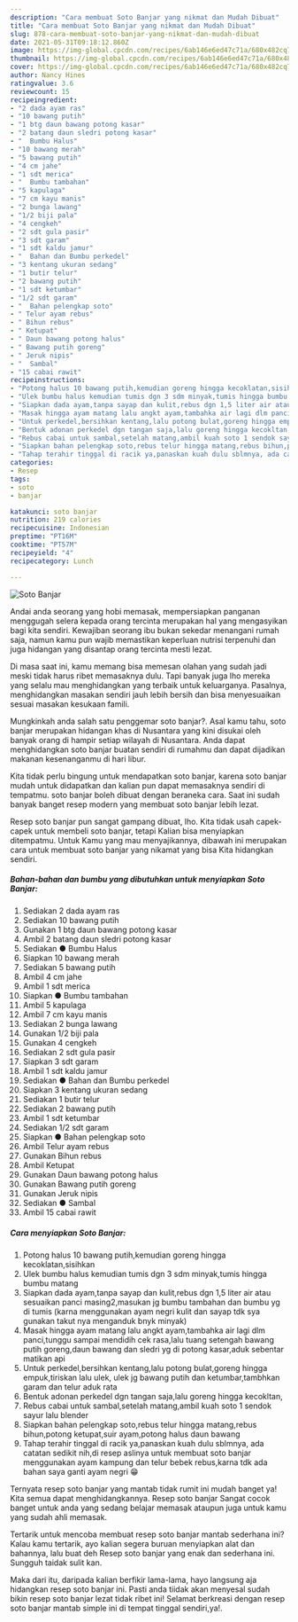 ```yaml
---
description: "Cara membuat Soto Banjar yang nikmat dan Mudah Dibuat"
title: "Cara membuat Soto Banjar yang nikmat dan Mudah Dibuat"
slug: 878-cara-membuat-soto-banjar-yang-nikmat-dan-mudah-dibuat
date: 2021-05-31T09:18:12.860Z
image: https://img-global.cpcdn.com/recipes/6ab146e6ed47c71a/680x482cq70/soto-banjar-foto-resep-utama.jpg
thumbnail: https://img-global.cpcdn.com/recipes/6ab146e6ed47c71a/680x482cq70/soto-banjar-foto-resep-utama.jpg
cover: https://img-global.cpcdn.com/recipes/6ab146e6ed47c71a/680x482cq70/soto-banjar-foto-resep-utama.jpg
author: Nancy Hines
ratingvalue: 3.6
reviewcount: 15
recipeingredient:
- "2 dada ayam ras"
- "10 bawang putih"
- "1 btg daun bawang potong kasar"
- "2 batang daun sledri potong kasar"
- "  Bumbu Halus"
- "10 bawang merah"
- "5 bawang putih"
- "4 cm jahe"
- "1 sdt merica"
- "  Bumbu tambahan"
- "5 kapulaga"
- "7 cm kayu manis"
- "2 bunga lawang"
- "1/2 biji pala"
- "4 cengkeh"
- "2 sdt gula pasir"
- "3 sdt garam"
- "1 sdt kaldu jamur"
- "  Bahan dan Bumbu perkedel"
- "3 kentang ukuran sedang"
- "1 butir telur"
- "2 bawang putih"
- "1 sdt ketumbar"
- "1/2 sdt garam"
- "  Bahan pelengkap soto"
- " Telur ayam rebus"
- " Bihun rebus"
- " Ketupat"
- " Daun bawang potong halus"
- " Bawang putih goreng"
- " Jeruk nipis"
- "  Sambal"
- "15 cabai rawit"
recipeinstructions:
- "Potong halus 10 bawang putih,kemudian goreng hingga kecoklatan,sisihkan"
- "Ulek bumbu halus kemudian tumis dgn 3 sdm minyak,tumis hingga bumbu matang"
- "Siapkan dada ayam,tanpa sayap dan kulit,rebus dgn 1,5 liter air atau sesuaikan panci masing2,masukan jg bumbu tambahan dan bumbu yg di tumis (karna menggunakan ayam negri kulit dan sayap tdk sya gunakan takut nya menganduk bnyk minyak)"
- "Masak hingga ayam matang lalu angkt ayam,tambahka air lagi dlm panci,tunggu sampai mendidih cek rasa,lalu tuang setengah bawang putih goreng,daun bawang dan sledri yg di potong kasar,aduk sebentar matikan api"
- "Untuk perkedel,bersihkan kentang,lalu potong bulat,goreng hingga empuk,tiriskan lalu ulek, ulek jg bawang putih dan ketumbar,tambhkan garam dan telur aduk rata"
- "Bentuk adonan perkedel dgn tangan saja,lalu goreng hingga kecokltan,"
- "Rebus cabai untuk sambal,setelah matang,ambil kuah soto 1 sendok sayur lalu blender"
- "Siapkan bahan pelengkap soto,rebus telur hingga matang,rebus bihun,potong ketupat,suir ayam,potong halus daun bawang"
- "Tahap terahir tinggal di racik ya,panaskan kuah dulu sblmnya, ada catatan sedikit nih,di resep aslinya untuk membuat soto banjar menggunakan ayam kampung dan telur bebek rebus,karna tdk ada bahan saya ganti ayam negri 😁"
categories:
- Resep
tags:
- soto
- banjar

katakunci: soto banjar 
nutrition: 219 calories
recipecuisine: Indonesian
preptime: "PT16M"
cooktime: "PT57M"
recipeyield: "4"
recipecategory: Lunch

---
```



![Soto Banjar](https://img-global.cpcdn.com/recipes/6ab146e6ed47c71a/680x482cq70/soto-banjar-foto-resep-utama.jpg)

Andai anda seorang yang hobi memasak, mempersiapkan panganan menggugah selera kepada orang tercinta merupakan hal yang mengasyikan bagi kita sendiri. Kewajiban seorang ibu bukan sekedar menangani rumah saja, namun kamu pun wajib memastikan keperluan nutrisi terpenuhi dan juga hidangan yang disantap orang tercinta mesti lezat.

Di masa  saat ini, kamu memang bisa memesan olahan yang sudah jadi meski tidak harus ribet memasaknya dulu. Tapi banyak juga lho mereka yang selalu mau menghidangkan yang terbaik untuk keluarganya. Pasalnya, menghidangkan masakan sendiri jauh lebih bersih dan bisa menyesuaikan sesuai masakan kesukaan famili. 



Mungkinkah anda salah satu penggemar soto banjar?. Asal kamu tahu, soto banjar merupakan hidangan khas di Nusantara yang kini disukai oleh banyak orang di hampir setiap wilayah di Nusantara. Anda dapat menghidangkan soto banjar buatan sendiri di rumahmu dan dapat dijadikan makanan kesenanganmu di hari libur.

Kita tidak perlu bingung untuk mendapatkan soto banjar, karena soto banjar mudah untuk didapatkan dan kalian pun dapat memasaknya sendiri di tempatmu. soto banjar boleh dibuat dengan beraneka cara. Saat ini sudah banyak banget resep modern yang membuat soto banjar lebih lezat.

Resep soto banjar pun sangat gampang dibuat, lho. Kita tidak usah capek-capek untuk membeli soto banjar, tetapi Kalian bisa menyiapkan ditempatmu. Untuk Kamu yang mau menyajikannya, dibawah ini merupakan cara untuk membuat soto banjar yang nikamat yang bisa Kita hidangkan sendiri.

<!--inarticleads1-->

##### Bahan-bahan dan bumbu yang dibutuhkan untuk menyiapkan Soto Banjar:

1. Sediakan 2 dada ayam ras
1. Sediakan 10 bawang putih
1. Gunakan 1 btg daun bawang potong kasar
1. Ambil 2 batang daun sledri potong kasar
1. Sediakan  ● Bumbu Halus
1. Siapkan 10 bawang merah
1. Sediakan 5 bawang putih
1. Ambil 4 cm jahe
1. Ambil 1 sdt merica
1. Siapkan  ● Bumbu tambahan
1. Ambil 5 kapulaga
1. Ambil 7 cm kayu manis
1. Sediakan 2 bunga lawang
1. Gunakan 1/2 biji pala
1. Gunakan 4 cengkeh
1. Sediakan 2 sdt gula pasir
1. Siapkan 3 sdt garam
1. Ambil 1 sdt kaldu jamur
1. Sediakan  ● Bahan dan Bumbu perkedel
1. Siapkan 3 kentang ukuran sedang
1. Sediakan 1 butir telur
1. Sediakan 2 bawang putih
1. Ambil 1 sdt ketumbar
1. Sediakan 1/2 sdt garam
1. Siapkan  ● Bahan pelengkap soto
1. Ambil  Telur ayam rebus
1. Gunakan  Bihun rebus
1. Ambil  Ketupat
1. Gunakan  Daun bawang potong halus
1. Gunakan  Bawang putih goreng
1. Gunakan  Jeruk nipis
1. Sediakan  ● Sambal
1. Ambil 15 cabai rawit




<!--inarticleads2-->

##### Cara menyiapkan Soto Banjar:

1. Potong halus 10 bawang putih,kemudian goreng hingga kecoklatan,sisihkan
1. Ulek bumbu halus kemudian tumis dgn 3 sdm minyak,tumis hingga bumbu matang
1. Siapkan dada ayam,tanpa sayap dan kulit,rebus dgn 1,5 liter air atau sesuaikan panci masing2,masukan jg bumbu tambahan dan bumbu yg di tumis (karna menggunakan ayam negri kulit dan sayap tdk sya gunakan takut nya menganduk bnyk minyak)
1. Masak hingga ayam matang lalu angkt ayam,tambahka air lagi dlm panci,tunggu sampai mendidih cek rasa,lalu tuang setengah bawang putih goreng,daun bawang dan sledri yg di potong kasar,aduk sebentar matikan api
1. Untuk perkedel,bersihkan kentang,lalu potong bulat,goreng hingga empuk,tiriskan lalu ulek, ulek jg bawang putih dan ketumbar,tambhkan garam dan telur aduk rata
1. Bentuk adonan perkedel dgn tangan saja,lalu goreng hingga kecokltan,
1. Rebus cabai untuk sambal,setelah matang,ambil kuah soto 1 sendok sayur lalu blender
1. Siapkan bahan pelengkap soto,rebus telur hingga matang,rebus bihun,potong ketupat,suir ayam,potong halus daun bawang
1. Tahap terahir tinggal di racik ya,panaskan kuah dulu sblmnya, ada catatan sedikit nih,di resep aslinya untuk membuat soto banjar menggunakan ayam kampung dan telur bebek rebus,karna tdk ada bahan saya ganti ayam negri 😁




Ternyata resep soto banjar yang mantab tidak rumit ini mudah banget ya! Kita semua dapat menghidangkannya. Resep soto banjar Sangat cocok banget untuk anda yang sedang belajar memasak ataupun juga untuk kamu yang sudah ahli memasak.

Tertarik untuk mencoba membuat resep soto banjar mantab sederhana ini? Kalau kamu tertarik, ayo kalian segera buruan menyiapkan alat dan bahannya, lalu buat deh Resep soto banjar yang enak dan sederhana ini. Sungguh taidak sulit kan. 

Maka dari itu, daripada kalian berfikir lama-lama, hayo langsung aja hidangkan resep soto banjar ini. Pasti anda tiidak akan menyesal sudah bikin resep soto banjar lezat tidak ribet ini! Selamat berkreasi dengan resep soto banjar mantab simple ini di tempat tinggal sendiri,ya!.

